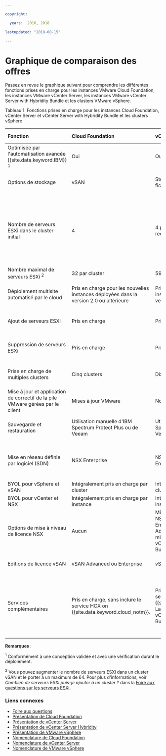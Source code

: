 ```yaml
---

copyright:

  years:  2016, 2018

lastupdated: "2018-08-15"

---
```


# Graphique de comparaison des offres

Passez en revue le graphique suivant pour comprendre les différentes fonctions prises en charge pour les instances VMware Cloud Foundation, les instances VMware vCenter Server, les instances VMware vCenter Server with Hybridity Bundle et les clusters VMware vSphere.

Tableau 1. Fonctions prises en charge pour les instances Cloud Foundation, vCenter Server et vCenter Server with Hybridity Bundle et les clusters vSphere

| Fonction                          | Cloud Foundation    | vCenter Server | vCenter Server with Hybridity | VMware vSphere |
|:----------------------------------|:--------------------|:---------------|:-------------------------|:-------------- |
| Optimisée par l'automatisation avancée {{site.data.keyword.IBM}} <sup>1</sup> | Oui | Oui | Oui | Non. Auto générée et configurée |
| Options de stockage        | vSAN                | Stockage vSAN ou de niveau fichier partagé (NFS) | vSAN | Stockage vSAN ou de niveau fichier partagé (NFS) |
| Nombre de serveurs ESXi dans le cluster initial | 4 | 4 pour vSAN et 2 au minimum (3 recommandé) pour NFS | 4 | 1 pour mise à l'échelle d'un cluster existant, 4 pour un nouveau cluster vSAN et 3 au minimum pour un nouveau cluster avec NFS |
| Nombre maximal de serveurs ESXi <sup>2</sup> | 32 par cluster      | 59 par cluster     | 59 par cluster | 60 par cluster     |
| Déploiement multisite automatisé par le cloud | Pris en charge pour les nouvelles instances déployées dans la version 2.0 ou ultérieure | Pris en charge pour les nouvelles instances déployées dans la version 2.0 ou ultérieure | Pris en charge | Pris en charge. Configuration automatisée non incluse |
| Ajout de serveurs ESXi              | Pris en charge           | Pris en charge | Pris en charge | Pris en charge. Configuration automatisée non incluse |
| Suppression de serveurs ESXi           | Pris en charge           | Pris en charge | Pris en charge | Pris en charge. Configuration automatisée non incluse |
| Prise en charge de multiples clusters         | Cinq clusters | Dix clusters | Dix clusters | Pris en charge. Configuration automatisée non incluse |
| Mise à jour et application de correctif de la pile VMware gérées par le client | Mises à jour VMware | Non inclus | Non inclus | Non inclus |
| Sauvegarde et restauration            | Utilisation manuelle d'IBM Spectrum Protect Plus ou de Veeam | Utilisation manuelle d'IBM Spectrum Protect Plus ou de Veeam | Utilisation manuelle d'IBM Spectrum Protect Plus ou de Veeam | Solution de sauvegarde et de restauration non incluse |
| Mise en réseau définie par logiciel (SDN)   | NSX Enterprise   | NSX Base, Advanced ou Enterprise | NSX Advanced ou Enterprise | NSX Standard, Base ou Enterprise. Configuration automatisée non incluse |
| BYOL pour vSphere et vSAN | Intégralement pris en charge par cluster   | Intégralement pris en charge par cluster     | Non pris en charge | Pris en charge |
| BYOL pour vCenter et NSX | Intégralement pris en charge par instance   | Intégralement pris en charge par instance     | Non pris en charge | Pris en charge |
| Options de mise à niveau de licence NSX           | Aucun   | Mise à niveau disponible depuis NSX Base vers Advanced ou Enterprise et depuis NSX Advanced vers Enterprise La mise à niveau vers l'instance vCenter Server with Hybridity Bundle est disponible. | Mise à niveau disponible depuis NSX Advanced vers Enterprise  | Aucun |
| Editions de licence vSAN         | vSAN Advanced ou Enterprise  | vSAN Advanced ou Enterprise  | vSAN Advanced ou Enterprise | vSAN Advanced ou Enterprise  |
| Services complémentaires               | Pris en charge, sans inclure le service HCX on {{site.data.keyword.cloud_notm}}.  | Pris en charge, sans inclure le service HCX on {{site.data.keyword.cloud_notm}}. La mise à niveau vers l'instance vCenter Server with Hybridity Bundle est disponible. | Pris en charge, avec le service HCX on {{site.data.keyword.cloud_notm}} inclus. | Non pris en charge par l'automatisation de cette solution, mais vous pouvez fournir et installer vos propres logiciels. |

**Remarques** :

<sup>1</sup> Conformément à une conception validée et avec une vérification durant le déploiement.

<sup>2</sup> Vous pouvez augmenter le nombre de serveurs ESXi dans un cluster vSAN et le porter à un maximum de 64. Pour plus d'informations, voir _Combien de serveurs ESXi puis-je ajouter à un cluster ?_ dans la [Foire aux questions sur les serveurs ESXi](faq_esxi.html).

### Liens connexes

* [Foire aux questions](faq.html)
* [Présentation de Cloud Foundation](../sddc/sd_cloudfoundationoverview.html)
* [Présentation de vCenter Server](../vcenter/vc_vcenterserveroverview.html)
* [Présentation de vCenter Server Hybridity](../vcenter/vc_hybrid_overview.html)
* [Présentation de VMware vSphere](../vsphere/vs_vsphereclusteroverview.html)
* [Nomenclature de Cloud Foundation](../sddc/sd_bom.html)
* [Nomenclature de vCenter Server](../vcenter/vc_bom.html)
* [Nomenclature de VMware vSphere](../vsphere/vs_bom.html)
